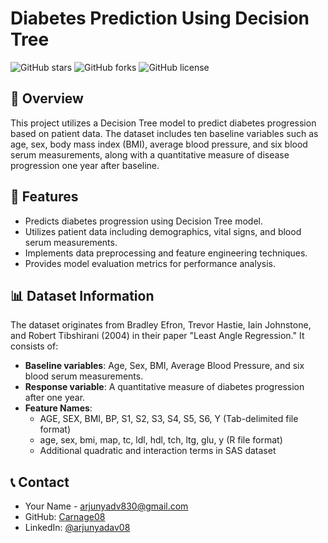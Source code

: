 # Diabetes Prediction Using Decision Tree

![GitHub stars](https://img.shields.io/github/stars/yourusername/your-repo?style=social)
![GitHub forks](https://img.shields.io/github/forks/yourusername/your-repo?style=social)
![GitHub license](https://img.shields.io/github/license/yourusername/your-repo)

## 🚀 Overview
This project utilizes a Decision Tree model to predict diabetes progression based on patient data. The dataset includes ten baseline variables such as age, sex, body mass index (BMI), average blood pressure, and six blood serum measurements, along with a quantitative measure of disease progression one year after baseline.

## 📌 Features
- Predicts diabetes progression using Decision Tree model.
- Utilizes patient data including demographics, vital signs, and blood serum measurements.
- Implements data preprocessing and feature engineering techniques.
- Provides model evaluation metrics for performance analysis.

## 📊 Dataset Information
The dataset originates from Bradley Efron, Trevor Hastie, Iain Johnstone, and Robert Tibshirani (2004) in their paper "Least Angle Regression." It consists of:
- **Baseline variables**: Age, Sex, BMI, Average Blood Pressure, and six blood serum measurements.
- **Response variable**: A quantitative measure of diabetes progression after one year.
- **Feature Names**:
  - AGE, SEX, BMI, BP, S1, S2, S3, S4, S5, S6, Y (Tab-delimited file format)
  - age, sex, bmi, map, tc, ldl, hdl, tch, ltg, glu, y (R file format)
  - Additional quadratic and interaction terms in SAS dataset

## 📞 Contact
- Your Name - [arjunyadv830@gmail.com](mailto:your.email@example.com)
- GitHub: [Carnage08](https://github.com/Carnage08)
- LinkedIn: [@arjunyadav08](https://www.linkedin.com/in/arjunyadav08/)

